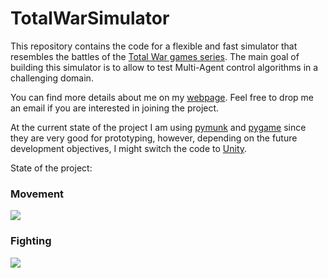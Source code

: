 # TotalWarSimulator

This repository contains the code for a flexible and fast simulator that resembles the battles of the [Total War games series](https://www.totalwar.com/).
The main goal of building this simulator is to allow to test Multi-Agent control algorithms in a challenging domain.

You can find more details about me on my [webpage](https://michelangeloconserva.github.io/).
Feel free to drop me an email if you are interested in joining the project.

At the current state of the project I am using [pymunk](http://www.pymunk.org) and [pygame](https://www.pygame.org/) since they are very good for prototyping, however, depending on the future development objectives, I might switch the code to [Unity](https://unity.com/).

State of the project:

### Movement
![](movement_test.gif)

### Fighting
![](fighting_test.gif)
